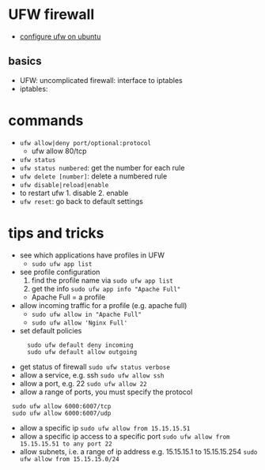 # UFW firewall
  - [configure ufw on ubuntu](https://www.vultr.com/docs/how-to-configure-ufw-firewall-on-ubuntu-14-04)
## basics
  - UFW: uncomplicated firewall: interface to iptables
  - iptables:
# commands
  - `ufw allow|deny port/optional:protocol`
    - ufw allow 80/tcp
  - `ufw status`
  - `ufw status numbered`: get the number for each rule
  - `ufw delete [number]`: delete a numbered rule
  - `ufw disable|reload|enable`
  - to restart ufw 1. disable 2. enable
  - `ufw reset`: go back to default settings
# tips and tricks
  - see which applications have profiles in UFW
    + `sudo ufw app list`
  - see profile configuration
    1. find the profile name via `sudo ufw app list`
    2. get the info `sudo ufw app info "Apache Full"`
      - Apache Full = a profile
  - allow incoming traffic for a profile (e.g. apache full)
    + `sudo ufw allow in "Apache Full"`
    + `sudo ufw allow 'Nginx Full'`
  - set default policies
    ```
      sudo ufw default deny incoming
      sudo ufw default allow outgoing
    ```
  - get status of firewall
    `sudo ufw status verbose`
  - allow a service, e.g. ssh
    `sudo ufw allow ssh`
  - allow a port, e.g. 22
    `sudo ufw allow 22`
  - allow a range of ports, you must specify the protocol
   ```
    sudo ufw allow 6000:6007/tcp
    sudo ufw allow 6000:6007/udp
   ```
  - allow a specific ip
    `sudo ufw allow from 15.15.15.51`
  - allow a specific ip access to a specific port
    `sudo ufw allow from 15.15.15.51 to any port 22`
  - allow subnets, i.e. a range of ip address e.g. 15.15.15.1 to 15.15.15.254
    `sudo ufw allow from 15.15.15.0/24`
